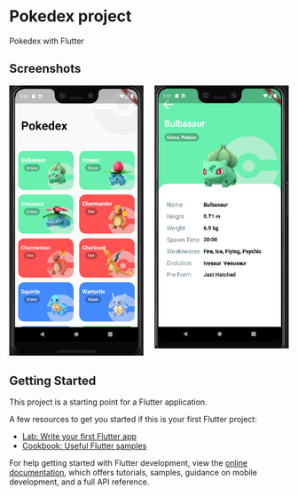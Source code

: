 # Pokedex project

Pokedex with Flutter

## Screenshots

<div style="display:flex">
     <div style="flex:1;padding-right:10px;">
        <img src="images/img.png" alt="Drawing" style="width: 250px;"/>   
    </div>
     <div style="flex:1;padding-left:10px;">
        <img src="images/img_1.png" alt="Drawing" style="width: 260px;"/>
    </div>
</div>

## Getting Started

This project is a starting point for a Flutter application.

A few resources to get you started if this is your first Flutter project:

- [Lab: Write your first Flutter app](https://docs.flutter.dev/get-started/codelab)
- [Cookbook: Useful Flutter samples](https://docs.flutter.dev/cookbook)

For help getting started with Flutter development, view the
[online documentation](https://docs.flutter.dev/), which offers tutorials,
samples, guidance on mobile development, and a full API reference.
